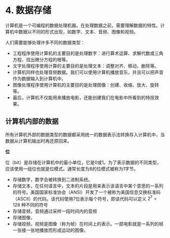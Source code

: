 # 4. 数据存储
计算机是一个可编程的数据处理机器。在处理数据之前，需要理解数据的特性。计算机中数据以不同的形式出现，如数字、文本、音频、图像和视频。  

人们需要能够处理许多不同的数据类型：  
* 工程程序使用计算机的主要目的是处理数字：进行算术运算、求解代数或三角方程、找出微分方程的根等。
* 文字处理程序使用计算的主要目的是处理文本：调整对齐、移动、删除等。
* 计算机同样也处理音频数据。我们可以使用计算机播放音乐，并且可以把声音作为数据输入到计算机中。
* 图像处理程序使用计算机的主要目的是处理图像：创建、收缩、放大、旋转等。
* 最后，计算机不仅能用来播放电影，还能创建我们在电影中所看到的特技效果。

## 计算机内部的数据
所有计算机外部的数据类型的数据都采用统一的数据表示法转换存入计算机中，当数据从计算机输出时再还原回来。  

**位**  

位（bit）是存储在计算机中的最小单位，它是0或1。为了表示数据的不同类型，应该使用一组位也就是位模式。通常长度为8的位模式被称为1字节。  

* 存储数字，数字会被转换到二进制系统。  
* 存储文本，在任何语言中，文本的片段是用来表示该语言中某个意思的一系列的符号。美国国家标准协会（ANSI）开发了一个被称为美国信息交换标准码（ASCII）的代码。该代码使用7位表示每个符号，即该代码可以定义 $2^{7}=128$ 种不同的符号
* 存储音频，音频通过采样一段时间内的音频
* 存储图像，
* 存储视频，视频是图像（称为帧）在时间上的表示。一部电影就是一系列的帧一张接一张地播放而形成运动的图像。
